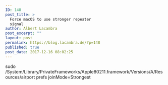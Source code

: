 ```yaml
---
ID: 148
post_title: >
  Force macOS to use stronger repeater
  signal
author: Albert Lacambra
post_excerpt: ""
layout: post
permalink: https://blog.lacambra.de/?p=148
published: true
post_date: 2017-12-16 08:02:25
---
```

sudo /System/Library/PrivateFrameworks/Apple80211.framework/Versions/A/Resources/airport prefs joinMode=Strongest